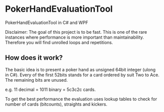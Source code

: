 # PokerHandEvaluationTool
PokerHandEvaluationTool in C# and WPF

Disclaimer: The goal of this project is to be fast. This is one of the rare instances where performance is more important than maintainability. Therefore you will find unrolled loops and repetitions.

## How does it work?

The basic idea is to present a poker hand as unsigned 64bit integer (ulong in C#). Every of the first 52bits stands for a card ordered by suit Two to Ace. The remaining bits are unused.

e.g. 11 decimal = 1011 binary = 5c3c2c cards.

To get the best performance the evaluation uses lookup tables to check for number of cards (bitcounts), straights and kickers.
